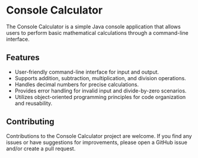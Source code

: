 # Console Calculator

The Console Calculator is a simple Java console application that allows users to perform basic mathematical calculations through a command-line interface.

## Features

- User-friendly command-line interface for input and output.
- Supports addition, subtraction, multiplication, and division operations.
- Handles decimal numbers for precise calculations.
- Provides error handling for invalid input and divide-by-zero scenarios.
- Utilizes object-oriented programming principles for code organization and reusability.

## Contributing
Contributions to the Console Calculator project are welcome. If you find any issues or have suggestions for improvements, please open a GitHub issue and/or create a pull request.
